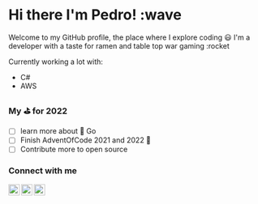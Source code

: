 # Hi there I'm Pedro! :wave

Welcome to my GitHub profile, the place where I explore coding :smiley:
I'm a developer with a taste for ramen and table top war gaming :rocket

Currently working a lot with:

* C#
* AWS

### My :golf: for 2022

* [ ] learn more about :telescope: Go
* [ ] Finish AdventOfCode 2021 and 2022 :crystal_ball:
* [ ] Contribute more to open source

### Connect with me

[<img align="left" alt="Pedro Pereira | LinkedIn" width="22px" src="https://cdn.jsdelivr.net/npm/simple-icons@v3/icons/linkedin.svg" />][linkedin][<img align="left" alt="Pedro Pereira | Twitter" width="22px" src="https://cdn.jsdelivr.net/npm/simple-icons@v3/icons/twitter.svg" />][twitter] [<img align="left" alt="Pedro Pereira | Instagram" width="22px" src="https://cdn.jsdelivr.net/npm/simple-icons@v3/icons/instagram.svg" />][instagram]

[twitter]: https://twitter.com/PNunoPereira
[linkedin]: https://www.linkedin.com/in/pnpereira/
[instagram]: https://www.instagram.com/pednunmy_arts/
